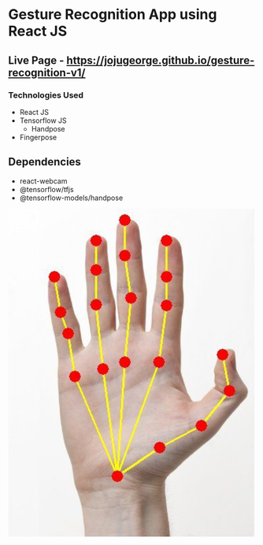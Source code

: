 # Gesture Recognition App using React JS

## Live Page - https://jojugeorge.github.io/gesture-recognition-v1/

### Technologies Used

- React JS
- Tensorflow JS
  - Handpose
- Fingerpose

## Dependencies

- react-webcam
- @tensorflow/tfjs
- @tensorflow-models/handpose

<img src="./src/assets/hand-output-skeleton.jpg" alt="App Screenshot" width="500"/>

